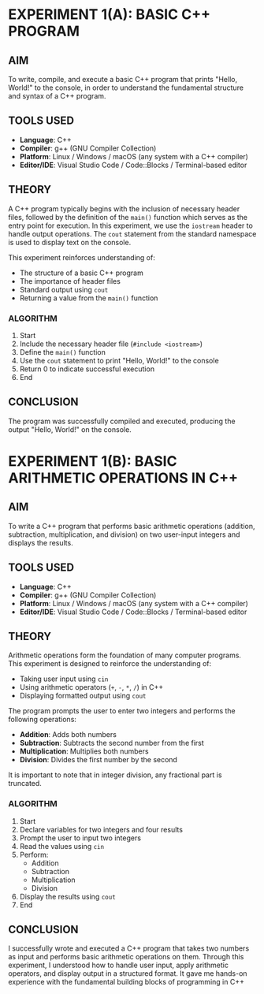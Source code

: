 # EXPERIMENT 1(A): BASIC C++ PROGRAM

## AIM
To write, compile, and execute a basic C++ program that prints "Hello, World!" to the console, in order to understand the fundamental structure and syntax of a C++ program.

## TOOLS USED
- **Language**: C++
- **Compiler**: g++ (GNU Compiler Collection)
- **Platform**: Linux / Windows / macOS (any system with a C++ compiler)
- **Editor/IDE**: Visual Studio Code / Code::Blocks / Terminal-based editor

## THEORY
A C++ program typically begins with the inclusion of necessary header files, followed by the definition of the `main()` function which serves as the entry point for execution. In this experiment, we use the `iostream` header to handle output operations. The `cout` statement from the standard namespace is used to display text on the console. 

This experiment reinforces understanding of:
- The structure of a basic C++ program
- The importance of header files
- Standard output using `cout`
- Returning a value from the `main()` function

### ALGORITHM
1. Start
2. Include the necessary header file (`#include <iostream>`)
3. Define the `main()` function
4. Use the `cout` statement to print "Hello, World!" to the console
5. Return 0 to indicate successful execution
6. End

## CONCLUSION
The program was successfully compiled and executed, producing the output "Hello, World!" on the console.

# EXPERIMENT 1(B): BASIC ARITHMETIC OPERATIONS IN C++

## AIM
To write a C++ program that performs basic arithmetic operations (addition, subtraction, multiplication, and division) on two user-input integers and displays the results.

## TOOLS USED
- **Language**: C++
- **Compiler**: g++ (GNU Compiler Collection)
- **Platform**: Linux / Windows / macOS (any system with a C++ compiler)
- **Editor/IDE**: Visual Studio Code / Code::Blocks / Terminal-based editor

## THEORY
Arithmetic operations form the foundation of many computer programs. This experiment is designed to reinforce the understanding of:
- Taking user input using `cin`
- Using arithmetic operators (`+`, `-`, `*`, `/`) in C++
- Displaying formatted output using `cout`

The program prompts the user to enter two integers and performs the following operations:
- **Addition**: Adds both numbers
- **Subtraction**: Subtracts the second number from the first
- **Multiplication**: Multiplies both numbers
- **Division**: Divides the first number by the second

It is important to note that in integer division, any fractional part is truncated.

### ALGORITHM
1. Start
2. Declare variables for two integers and four results
3. Prompt the user to input two integers
4. Read the values using `cin`
5. Perform:
   - Addition
   - Subtraction
   - Multiplication
   - Division
6. Display the results using `cout`
7. End

## CONCLUSION
I successfully wrote and executed a C++ program that takes two numbers as input and performs basic arithmetic operations on them. Through this experiment, I understood how to handle user input, apply arithmetic operators, and display output in a structured format. It gave me hands-on experience with the fundamental building blocks of programming in C++
